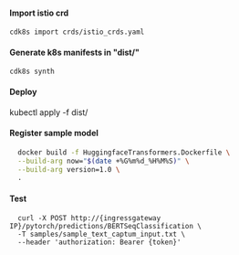 #### Import istio crd
	cdk8s import crds/istio_crds.yaml

#### Generate k8s manifests in "dist/"
	cdk8s synth

#### Deploy
  kubectl apply -f dist/

#### Register sample model
  ```bash
    docker build -f HuggingfaceTransformers.Dockerfile \
    --build-arg now="$(date +%G%m%d_%H%M%S)" \
    --build-arg version=1.0 \
    .
  ```

#### Test
  ```
    curl -X POST http://{ingressgateway IP}/pytorch/predictions/BERTSeqClassification \
    -T samples/sample_text_captum_input.txt \
    --header 'authorization: Bearer {token}'
  ``` 